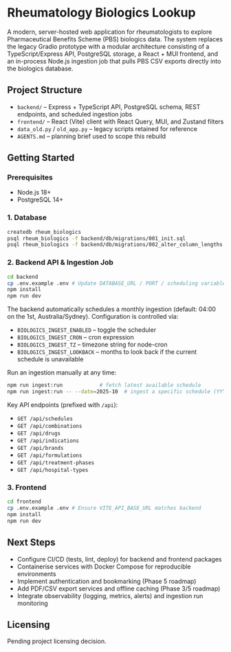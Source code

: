 # Rheumatology Biologics Lookup

A modern, server-hosted web application for rheumatologists to explore Pharmaceutical Benefits Scheme (PBS) biologics data. The system replaces the legacy Gradio prototype with a modular architecture consisting of a TypeScript/Express API, PostgreSQL storage, a React + MUI frontend, and an in-process Node.js ingestion job that pulls PBS CSV exports directly into the biologics database.

## Project Structure

- `backend/` – Express + TypeScript API, PostgreSQL schema, REST endpoints, and scheduled ingestion jobs
- `frontend/` – React (Vite) client with React Query, MUI, and Zustand filters
- `data_old.py` / `old_app.py` – legacy scripts retained for reference
- `AGENTS.md` – planning brief used to scope this rebuild

## Getting Started

### Prerequisites

- Node.js 18+
- PostgreSQL 14+

### 1. Database

```bash
createdb rheum_biologics
psql rheum_biologics -f backend/db/migrations/001_init.sql
psql rheum_biologics -f backend/db/migrations/002_alter_column_lengths.sql
```

### 2. Backend API & Ingestion Job

```bash
cd backend
cp .env.example .env # Update DATABASE_URL / PORT / scheduling variables as needed
npm install
npm run dev
```

The backend automatically schedules a monthly ingestion (default: 04:00 on the 1st, Australia/Sydney). Configuration is controlled via:

- `BIOLOGICS_INGEST_ENABLED` – toggle the scheduler
- `BIOLOGICS_INGEST_CRON` – cron expression
- `BIOLOGICS_INGEST_TZ` – timezone string for node-cron
- `BIOLOGICS_INGEST_LOOKBACK` – months to look back if the current schedule is unavailable

Run an ingestion manually at any time:

```bash
npm run ingest:run            # fetch latest available schedule
npm run ingest:run -- --date=2025-10  # ingest a specific schedule (YYYY-MM)
```

Key API endpoints (prefixed with `/api`):

- `GET /api/schedules`
- `GET /api/combinations`
- `GET /api/drugs`
- `GET /api/indications`
- `GET /api/brands`
- `GET /api/formulations`
- `GET /api/treatment-phases`
- `GET /api/hospital-types`

### 3. Frontend

```bash
cd frontend
cp .env.example .env # Ensure VITE_API_BASE_URL matches backend
npm install
npm run dev
```

## Next Steps

- Configure CI/CD (tests, lint, deploy) for backend and frontend packages
- Containerise services with Docker Compose for reproducible environments
- Implement authentication and bookmarking (Phase 5 roadmap)
- Add PDF/CSV export services and offline caching (Phase 3/5 roadmap)
- Integrate observability (logging, metrics, alerts) and ingestion run monitoring

## Licensing

Pending project licensing decision.

